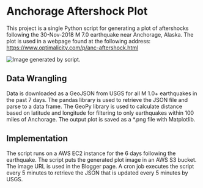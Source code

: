 # Anchorage Aftershock Plot
This project is a single Python script for generating a plot of aftershocks following the 30-Nov-2018 M 7.0 earthquake near Anchorage, Alaska.  The plot is used in a webpage found at the following address: https://www.optimalicity.com/p/anc-aftershock.html

![Image generated by script.](https://s3-us-west-2.amazonaws.com/anc-aftershock/anc_aftershock.png)

## Data Wrangling
Data is downloaded as a GeoJSON from USGS for all M 1.0+ earthquakes in the past 7 days.  The pandas library is used to retrieve the JSON file and parse to a data frame.  The GeoPy library is used to calculate distance based on latitude and longitude for filtering to only earthquakes within 100 miles of Anchorage.  The output plot is saved as a *.png file with Matplotlib.

## Implementation
The script runs on a AWS EC2 instance for the 6 days following the earthquake.  The script puts the generated plot image in an AWS S3 bucket.  The image URL is used in the Blogger page.  A cron job executes the script every 5 minutes to retrieve the JSON that is updated every 5 minutes by USGS.
